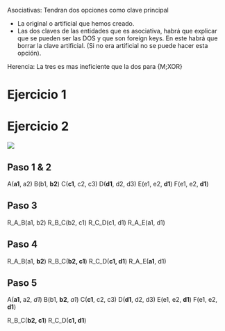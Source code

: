 Asociativas:
Tendran dos opciones como clave principal
- La original o artificial que hemos creado.
- Las dos claves de las entidades que es asociativa, habrá que explicar que se pueden ser las DOS y que son foreign keys. En este habrá que borrar la clave artificial. (Si no era artificial no se puede hacer esta opción).

Herencia:
La tres es mas ineficiente que la dos para {M;XOR}

# Ejercicio 1

# Ejercicio 2
![](https://i.imgur.com/odFMh24.png)

## Paso 1 & 2
A(**a1**, a2)
B(b1, **b2**)
C(**c1**, c2, c3)
D(**d1**, d2, d3)
E(e1, e2, **d1**)
F(e1, e2, **d1**)

## Paso 3
R_A_B(a1, b2)
R_B_C(b2, c1)
R_C_D(c1, d1)
R_A_E(a1, d1)

## Paso 4
R_A_B(a1, **b2**)
R_B_C(**b2, c1**)
R_C_D(**c1, d1**)
R_A_E(**a1**, d1)

## Paso 5
A(**a1**, a2, *d1*)
B(b1, **b2**, *a1*)
C(**c1**, c2, c3)
D(**d1**, d2, d3)
E(e1, e2, **d1**)
F(e1, e2, **d1**)

R_B_C(**b2, c1**)
R_C_D(**c1, d1**)